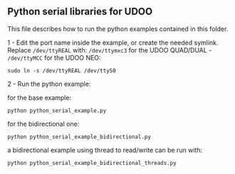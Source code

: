 Python serial libraries for UDOO
------------

This file describes how to run the python examples contained in this folder.

1 - Edit the port name inside the example, or create the needed symlink. Replace `/dev/ttyREAL` with: `/dev/ttymxc3` for the UDOO QUAD/DUAL - `/dev/ttyMCC` for the UDOO NEO:

    sudo ln -s /dev/ttyREAL /dev/ttyS0

2 - Run the python example:

for the base example:

    python python_serial_example.py

for the bidirectional one:

    python python_serial_example_bidirectional.py

a bidirectional example using thread to read/write can be run with:

    python python_serial_example_bidirectional_threads.py

